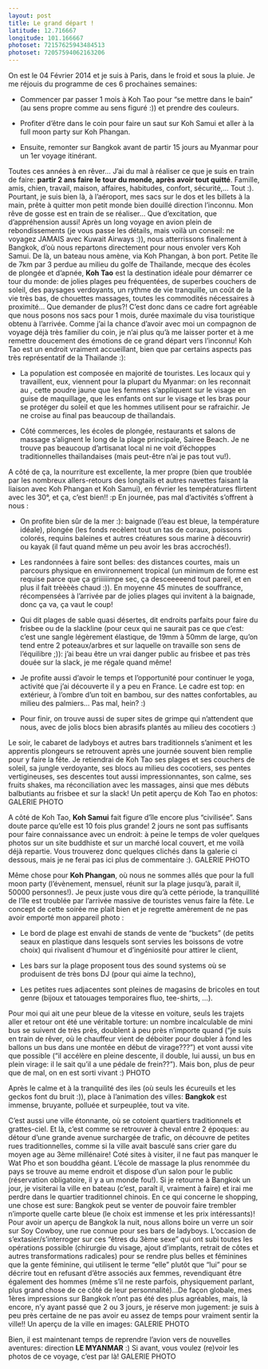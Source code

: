 ```yaml
---
layout: post
title: Le grand départ !
latitude: 12.716667
longitude: 101.166667
photoset: 72157625943484513
photoset: 72057594062163206
---
```


On est le 04 Février 2014 et je suis à Paris, dans le froid et sous la pluie. Je me réjouis du programme de ces 6 prochaines semaines:

* Commencer par passer 1 mois à Koh Tao pour “se mettre dans le bain” (au sens propre comme au sens figuré :)) et prendre des couleurs.

* Profiter d’être dans le coin pour faire un saut sur Koh Samui et aller à la full moon party sur Koh Phangan.

* Ensuite, remonter sur Bangkok avant de partir 15 jours au Myanmar pour un 1er voyage itinérant.

Toutes ces années à en rêver…
J’ai du mal à réaliser ce que je suis en train de faire: **partir 2 ans faire le tour du monde, après avoir tout quitté**. Famille, amis, chien, travail, maison, affaires, habitudes, confort, sécurité,… Tout :). Pourtant, je suis bien là, à l’aéroport, mes sacs sur le dos et les billets à la main, prête à quitter mon petit monde bien douillé direction l’inconnu. Mon rêve de gosse est en train de se réaliser… Que d’excitation, que d’appréhension aussi! Après un long voyage en avion plein de rebondissements (je vous passe les détails, mais voilà un conseil: ne voyagez JAMAIS avec Kuwait Airways :)), nous atterrissons finalement à Bangkok, d’où nous repartons directement pour nous envoler vers Koh Samui. De là, un bateau nous amène, via Koh Phangan, à bon port. Petite île de 7km par 3 perdue au milieu du golfe de Thaïlande, mecque des écoles de plongée et d’apnée, **Koh Tao** est la destination idéale pour démarrer ce tour du monde: de jolies plages peu fréquentées, de superbes couchers de soleil, des paysages verdoyants, un rythme de vie tranquille, un coût de la vie très bas, de chouettes massages, toutes les commodités nécessaires à proximité… Que demander de plus?! C’est donc dans ce cadre fort agréable que nous posons nos sacs pour 1 mois, durée maximale du visa touristique obtenu à l’arrivée. Comme j’ai la chance d’avoir avec moi un compagnon de voyage déjà très familier du coin, je n’ai plus qu’à me laisser porter et à me remettre doucement des émotions de ce grand départ vers l’inconnu! Koh Tao est un endroit vraiment accueillant, bien que par certains aspects pas très représentatif de la Thailande :):

* La population est composée en majorité de touristes. Les locaux qui y travaillent, eux, viennent pour la plupart du Myanmar: on les reconnait au , cette poudre jaune que les femmes s’appliquent sur le visage en guise de maquillage, que les enfants ont sur le visage et les bras pour se protéger du soleil et que les hommes utilisent pour se rafraichir. Je ne croise au final pas beaucoup de thaïlandais.

* Côté commerces, les écoles de plongée, restaurants et salons de massage s’alignent le long de la plage principale, Sairee Beach. Je ne trouve pas beaucoup d’artisanat local ni ne voit d’échoppes traditionnelles thaïlandaises (mais peut-être n’ai je pas tout vu!).

A côté de ça, la nourriture est excellente, la mer propre (bien que troublée par les nombreux allers-retours des longtails et autres navettes faisant la liaison avec Koh Phangan et Koh Samui), en février les températures flirtent avec les 30°, et ça, c’est bien!! :p En journée, pas mal d’activités s’offrent à nous :

* On profite bien sûr de la mer :): baignade (l’eau est bleue, la température idéale), plongée (les fonds recèlent tout un tas de coraux, poissons colorés, requins baleines et autres créatures sous marine à découvrir) ou kayak (il faut quand même un peu avoir les bras accrochés!).

* Les randonnées à faire sont belles: des distances courtes, mais un parcours physique en environnement tropical (un minimum de forme est requise parce que ça griiiiiimpe sec, ça desceeeeend tout pareil, et en plus il fait trèèèès chaud :)). En moyenne 45 minutes de souffrance, récompensées à l’arrivée par de jolies plages qui invitent à la baignade, donc ça va, ça vaut le coup!

* Qui dit plages de sable quasi désertes, dit endroits parfaits pour faire du frisbee ou de la slackline (pour ceux qui ne saurait pas ce que c’est: c’est une sangle légèrement élastique, de 19mm à 50mm de large, qu’on tend entre 2 poteaux/arbres et sur laquelle on travaille son sens de l’équilibre ;)): j’ai beau être un vrai danger public au frisbee et pas très douée sur la slack, je me régale quand même!

* Je profite aussi d’avoir le temps et l’opportunité pour continuer le yoga, activité que j’ai découverte il y a peu en France. Le cadre est top: en extérieur, à l’ombre d’un toit en bambou, sur des nattes confortables, au milieu des palmiers… Pas mal, hein? :)

* Pour finir, on trouve aussi de super sites de grimpe qui n’attendent que nous, avec de jolis blocs bien abrasifs plantés au milieu des cocotiers :)

Le soir, le cabaret de ladyboys et autres bars traditionnels s’animent et les apprentis plongeurs se retrouvent après une journée souvent bien remplie pour y faire la fête. Je retiendrai de Koh Tao ses plages et ses couchers de soleil, sa jungle verdoyante, ses blocs au milieu des cocotiers, ses pentes vertigineuses, ses descentes tout aussi impressionnantes, son calme, ses fruits shakes, ma réconciliation avec les massages, ainsi que mes débuts balbutiants au frisbee et sur la slack!   Un petit aperçu de Koh Tao en photos:
                            GALERIE PHOTO

A côté de Koh Tao, **Koh Samui** fait figure d’île encore plus “civilisée”. Sans doute parce qu’elle est 10 fois plus grande! 2 jours ne sont pas suffisants pour faire connaissance avec un endroit: à peine le temps de voler quelques photos sur un site buddhiste et sur un marché local couvert, et me voilà déjà repartie. Vous trouverez donc quelques clichés dans la galerie ci dessous, mais je ne ferai pas ici plus de commentaire :).
                            GALERIE PHOTO

Même chose pour **Koh Phangan**, où nous ne sommes allés que pour la full moon party (l’évènement, mensuel, réunit sur la plage jusqu’à, parait il, 50000 personnes!). Je peux juste vous dire qu’à cette période, la tranquillité de l’île est troublée par l’arrivée massive de touristes venus faire la fête. Le concept de cette soirée me plait bien et je regrette amèrement de ne pas avoir emporté mon appareil photo :

* Le bord de plage est envahi de stands de vente de “buckets” (de petits seaux en plastique dans lesquels sont servies les boissons de votre choix) qui rivalisent d’humour et d’ingéniosité pour attirer le client,

* Les bars sur la plage proposent tous des sound systems où se produisent de très bons DJ (pour qui aime la techno),

* Les petites rues adjacentes sont pleines de magasins de bricoles en tout genre (bijoux et tatouages temporaires fluo, tee-shirts, …).

Pour moi qui ait une peur bleue de la vitesse en voiture, seuls les trajets aller et retour ont été une véritable torture: un nombre incalculable de mini bus se suivent de très près, doublent à peu près n’importe quand (“je suis en train de rêver, où le chauffeur vient de déboiter pour doubler à fond les ballons un bus dans une montée en début de virage???”) et vont aussi vite que possible (“il accélère en pleine descente, il double, lui aussi, un bus en plein virage: il le sait qu’il a une pédale de frein??”). Mais bon, plus de peur que de mal, on en est sorti vivant :)
              PHOTO

Après le calme et à la tranquilité des iles (où seuls les écureuils et les geckos font du bruit :)), place à l’animation des villes: **Bangkok** est immense, bruyante, polluée et surpeuplée, tout va vite.

C’est aussi une ville étonnante, où se cotoient quartiers traditionnels et grattes-ciel. Et là, c’est comme se retrouver à cheval entre 2 époques: au détour d’une grande avenue surchargée de trafic, on découvre de petites rues traditionnelles, comme si la ville avait basculé sans crier gare du moyen age au 3ème millénaire! Coté sites à visiter, il ne faut pas manquer le Wat Pho et son bouddha géant. L’école de massage la plus renommée du pays se trouve au meme endroit et dispose d’un salon pour le public (réservation obligatoire, il y a un monde fou!). Si je retourne à Bangkok un jour, je visiterai la ville en bateau (c’est, paraît il, vraiment à faire) et irai me perdre dans le quartier traditionnel chinois. En ce qui concerne le shopping, une chose est sure: Bangkok peut se venter de pouvoir faire trembler n’importe quelle carte bleue (le choix est immense et les prix intéressants)! Pour avoir un aperçu de Bangkok la nuit, nous allons boire un verre un soir sur Soy Cowboy, une rue connue pour ses bars de ladyboys. L’occasion de s’extasier/s’interroger sur ces “êtres du 3ème sexe” qui ont subi toutes les opérations possible (chirurgie du visage, ajout d’implants, retrait de côtes et autres transformations radicales) pour se rendre plus belles et féminines que la gente féminine, qui utilisent le terme “elle” plutôt que “lui” pour se décrire tout en refusant d’être associés aux femmes, revendiquant être également des hommes (même s’il ne reste parfois, physiquement parlant, plus grand chose de ce côté de leur personnalité)…De façon globale, mes 1ères impressions sur Bangkok n’ont pas été des plus agréables, mais, là encore, n’y ayant passé que 2 ou 3 jours, je réserve mon jugement: je suis à peu près certaine de ne pas avoir eu assez de temps pour vraiment sentir la ville!!   Un aperçu de la ville en images:
                                    GALERIE PHOTO

Bien, il est maintenant temps de reprendre l’avion vers de nouvelles aventures:
direction **LE MYANMAR** :)
  Si avant, vous voulez (re)voir les photos de ce voyage, c’est par là!
                                      GALERIE PHOTO
